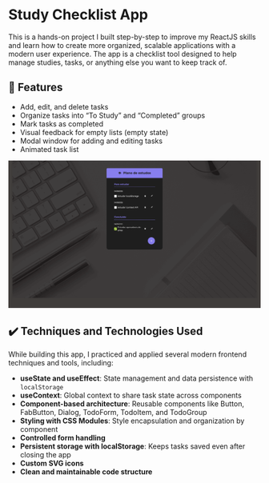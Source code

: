 # Study Checklist App

This is a hands-on project I built step-by-step to improve my ReactJS skills and learn how to create more organized, scalable applications with a modern user experience. The app is a checklist tool designed to help manage studies, tasks, or anything else you want to keep track of.

## 🔨 Features

* Add, edit, and delete tasks
* Organize tasks into “To Study” and “Completed” groups
* Mark tasks as completed
* Visual feedback for empty lists (empty state)
* Modal window for adding and editing tasks
* Animated task list

![](screen-capture.png)

## ✔️ Techniques and Technologies Used

While building this app, I practiced and applied several modern frontend techniques and tools, including:

* **useState and useEffect**: State management and data persistence with `localStorage`
* **useContext**: Global context to share task state across components
* **Component-based architecture**: Reusable components like Button, FabButton, Dialog, TodoForm, TodoItem, and TodoGroup
* **Styling with CSS Modules**: Style encapsulation and organization by component
* **Controlled form handling**
* **Persistent storage with localStorage**: Keeps tasks saved even after closing the app
* **Custom SVG icons**
* **Clean and maintainable code structure**